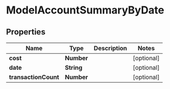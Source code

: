 

# ModelAccountSummaryByDate


## Properties

| Name | Type | Description | Notes |
|------------ | ------------- | ------------- | -------------|
|**cost** | **Number** |  |  [optional] |
|**date** | **String** |  |  [optional] |
|**transactionCount** | **Number** |  |  [optional] |



